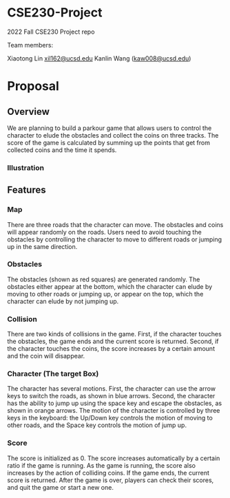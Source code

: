 # CSE230-Project

2022 Fall CSE230 Project repo

Team members:


Xiaotong Lin  xil162@ucsd.edu
Kanlin Wang (kaw008@ucsd.edu)

# Proposal

## Overview

We are planning to build a parkour game that allows users to control the character to elude the obstacles and collect the coins on three tracks. The score of the game is calculated by summing up the points that get from collected coins and the time it spends. 

### Illustration 


## Features

### Map
There are three roads that the character can move. The obstacles and coins will appear randomly on the roads. Users need to avoid touching the obstacles by controlling the character to move to different roads or jumping up in the same direction. 

### Obstacles
The obstacles (shown as red squares) are generated randomly. The obstacles either appear at the bottom, which the character can elude by moving to other roads or jumping up, or appear on the top, which the character can elude by not jumping up. 

### Collision
There are two kinds of collisions in the game. First, if the character touches the obstacles, the game ends and the current score is returned. Second, if the character touches the coins, the score increases by a certain amount and the coin will disappear. 

### Character (The target Box)
The character has several motions. First, the character can use the arrow keys to switch the roads, as shown in blue arrows. Second, the character has the ability to jump up using the space key and escape the obstacles, as shown in orange arrows. The motion of the character is controlled by three keys in the keyboard: the Up/Down key controls the motion of moving to other roads, and the Space key controls the motion of jump up. 

### Score
The score is initialized as 0. The score increases automatically by a certain ratio if the game is running. As the game is running, the score also increases by the action of colliding coins. If the game ends, the current score is returned. After the game is over, players can check their scores, and quit the game or start a new one. 
